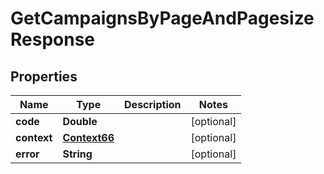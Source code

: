 
# GetCampaignsByPageAndPagesizeResponse

## Properties
Name | Type | Description | Notes
------------ | ------------- | ------------- | -------------
**code** | **Double** |  |  [optional]
**context** | [**Context66**](Context66.md) |  |  [optional]
**error** | **String** |  |  [optional]



